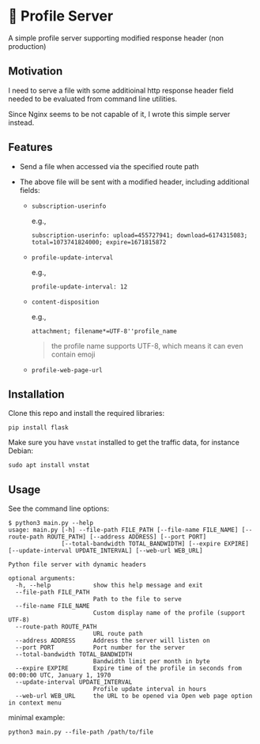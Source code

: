 # 📄 Profile Server

A simple profile server supporting modified response header (non production) 

## Motivation

I need to serve a file with some additioinal http response header field needed to be evaluated from command line utilities. 

Since Nginx seems to be not capable of it, I wrote this simple server instead.

## Features

- Send a file when accessed via the specified route path
- The above file will be sent with a modified header, including additional fields:

    - `subscription-userinfo`

        e.g., 

        ```
        subscription-userinfo: upload=455727941; download=6174315083; total=1073741824000; expire=1671815872
        ```

    - `profile-update-interval`

        e.g.,

        ```
        profile-update-interval: 12
        ```
    
    - `content-disposition`

        e.g.,

        ```
        attachment; filename*=UTF-8''profile_name
        ```

        > the profile name supports UTF-8, which means it can even contain emoji

    - `profile-web-page-url`

## Installation

Clone this repo and install the required libraries:

```shell
pip install flask
```

Make sure you have `vnstat` installed to get the traffic data, for instance Debian:

```shell
sudo apt install vnstat
```

## Usage

See the command line options:

```shell
$ python3 main.py --help
usage: main.py [-h] --file-path FILE_PATH [--file-name FILE_NAME] [--route-path ROUTE_PATH] [--address ADDRESS] [--port PORT]
               [--total-bandwidth TOTAL_BANDWIDTH] [--expire EXPIRE] [--update-interval UPDATE_INTERVAL] [--web-url WEB_URL]

Python file server with dynamic headers

optional arguments:
  -h, --help            show this help message and exit
  --file-path FILE_PATH
                        Path to the file to serve
  --file-name FILE_NAME
                        Custom display name of the profile (support UTF-8)
  --route-path ROUTE_PATH
                        URL route path
  --address ADDRESS     Address the server will listen on
  --port PORT           Port number for the server
  --total-bandwidth TOTAL_BANDWIDTH
                        Bandwidth limit per month in byte
  --expire EXPIRE       Expire time of the profile in seconds from 00:00:00 UTC, January 1, 1970
  --update-interval UPDATE_INTERVAL
                        Profile update interval in hours
  --web-url WEB_URL     the URL to be opened via Open web page option in context menu
```

minimal example:

```shell
python3 main.py --file-path /path/to/file
```
    
